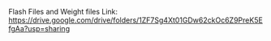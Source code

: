 Flash Files and Weight files Link: https://drive.google.com/drive/folders/1ZF7Sg4Xt01GDw62ckOc6Z9PreK5EfgAa?usp=sharing
